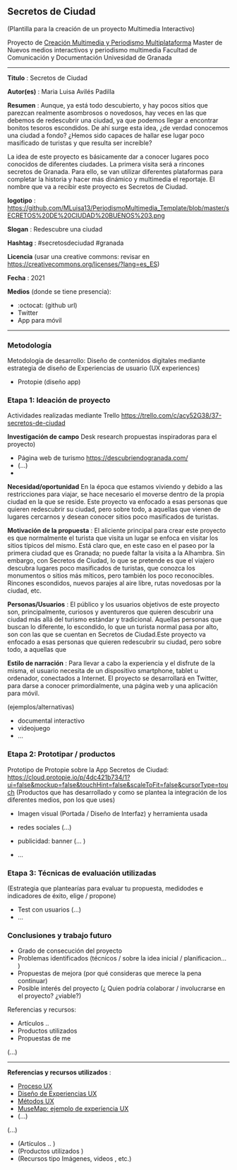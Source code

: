 ## Secretos de Ciudad  

(Plantilla para la creación de un proyecto Multimedia Interactivo)

Proyecto de [Creación Multimedia y Periodismo Multiplataforma](https://github.com/mgea/PeriodismoMultimedia)
Master de Nuevos medios interactivos y periodismo multimedia
Facultad de Comunicación y Documentación
Univesidad de Granada  

----

**Titulo** : Secretos de Ciudad 

**Autor(es)** : Maria Luisa Avilés Padilla

**Resumen** :  Aunque, ya está todo descubierto, y hay pocos sitios que parezcan realmente asombrosos o novedosos, hay veces en las que debemos de redescubrir una ciudad, ya que podemos llegar a encontrar bonitos tesoros escondidos. De ahí surge esta idea, ¿de verdad conocemos una ciudad a fondo? ¿Hemos sido capaces de hallar ese lugar poco masificado de turistas y que resulta ser increíble?

La idea de este proyecto es básicamente dar a conocer lugares poco conocidos de diferentes ciudades. La primera visita será a rincones secretos de Granada. Para ello, se van utilizar diferentes plataformas para completar la historia y hacer más dinámico y multimedia el reportaje. El nombre que va a recibir este proyecto es Secretos de Ciudad.

**logotipo** :  https://github.com/MLuisa13/PeriodismoMultimedia_Template/blob/master/sECRETOS%20DE%20CIUDAD%20BUENOS%203.png


**Slogan** : Redescubre una ciudad

**Hashtag** : #secretosdeciudad #granada

**Licencia**    (usar una creative commons: revisar en https://creativecommons.org/licenses/?lang=es_ES) 

**Fecha** : 2021

**Medios** (donde se tiene presencia): 


*  :octocat: (github url) 
* Twitter 
* App para móvil



--- 

### Metodología

Metodología de desarrollo: Diseño de contenidos digitales mediante estrategia de diseño de Experiencias de usuario (UX experiences) 

* Protopie (diseño app)

### Etapa 1: Ideación de proyecto 

Actividades realizadas mediante Trello  https://trello.com/c/acy52G38/37-secretos-de-ciudad

**Investigación de campo**   Desk research propuestas inspiradoras para el proyecto) 

* Página web de turismo https://descubriendogranada.com/
* (...)
* 


**Necesidad/oportunidad** En la época que estamos viviendo y debido a las restricciones para viajar, se hace necesario el moverse dentro de la propia ciudad en la que se reside. Este proyecto va enfocado a esas personas que quieren redescubrir su ciudad, pero sobre todo, a aquellas que vienen de lugares cercarnos y desean conocer sitios poco masificados de turistas.

**Motivación de la propuesta** :  El aliciente principal para crear este proyecto es que normalmente el turista que visita un lugar se enfoca en visitar los sitios típicos del mismo. Está claro que, en este caso en el paseo por la primera ciudad que es Granada; no puede faltar la visita a la Alhambra. Sin embargo, con Secretos de Ciudad, lo que se pretende es que el viajero descubra lugares poco masificados de turistas, que conozca los monumentos o sitios más míticos, pero también los poco reconocibles. Rincones escondidos, nuevos parajes al aire libre, rutas novedosas por la ciudad, etc.

**Personas/Usuarios** : El público y los usuarios objetivos de este proyecto son, principalmente, curiosos y aventureros que quieren descubrir una ciudad más allá del turismo estándar y tradicional. Aquellas personas que buscan lo diferente, lo escondido, lo que un turista normal pasa por alto, son con las que se cuentan en Secretos de Ciudad.Este proyecto va enfocado a esas personas que quieren redescubrir su ciudad, pero sobre todo, a aquellas que 

**Estilo de narración** : Para llevar a cabo la experiencia y el disfrute de la misma, el usuario necesita de un dispositivo smartphone, tablet u ordenador, conectados a Internet. El proyecto se desarrollará en Twitter, para darse a conocer primordialmente, una página web y una aplicación para móvil.
 

(ejemplos/alternativas) 
* documental interactivo 
* videojuego 
* ... 



### Etapa 2: Prototipar / productos 

Prototipo de Protopie sobre la App Secretos de Ciudad: https://cloud.protopie.io/p/4dc421b734/1?ui=false&mockup=false&touchHint=false&scaleToFit=false&cursorType=touch
(Productos que has desarrollado y como se plantea la integración de los diferentes medios, pon los que uses)

* Imagen visual (Portada / Diseño de Interfaz) y herramienta usada 

* redes sociales (...) 

* publicidad: banner (... ) 

* ...

### Etapa 3: Técnicas de evaluación utilizadas

(Estrategia que plantearías para evaluar tu propuesta, medidodes e indicadores de éxito, elige / propone) 

* Test con usuarios (...) 
* ... 





### Conclusiones y trabajo futuro


* Grado de consecución del proyecto 
* Problemas identificados  (técnicos / sobre la idea inicial / planificacion… ) 
* Propuestas de mejora (por qué consideras que merece la pena continuar)
* Posible interés del proyecto (¿ Quien podría  colaborar / involucrarse en el proyecto? ¿viable?)


Referencias y recursos: 

* Artículos ..  
* Productos utilizados  
* Propuestas de me

(...)






----

**Referencias y recursos utilizados** :

* [Proceso UX](https://uxmastery.com/resources/process/)
* [Diseño de Experiencias UX](http://www.nosolousabilidad.com/articulos/uxd.htm) 
* [Métodos UX](https://mgea.github.io/UX-DIU-Checklist/index.html) 
* [MuseMap: ejemplo de experiencia UX](https://blog.prototypr.io/musemap-street-art-app-ux-case-study-9bec6a99823b) 
* (...) 

(...)
* (Artículos ..  )
* (Productos utilizados ) 
* (Recursos tipo Imágenes, videos , etc.) 













